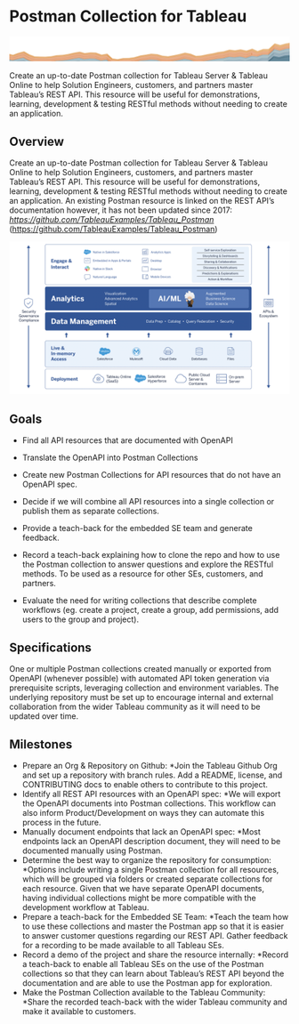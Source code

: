 # Postman Collection for Tableau

![banner](./assets/images/area-chart-banner.png)

Create an up-to-date Postman collection for Tableau Server &amp; Tableau Online to help Solution Engineers, customers, and partners master Tableau’s REST API. This resource will be useful for demonstrations, learning, development &amp; testing RESTful methods without needing to create an application.

## Overview

Create an up-to-date Postman collection for Tableau Server & Tableau Online to help Solution Engineers, customers, and partners master Tableau’s REST API. This resource will be useful for demonstrations, learning, development & testing RESTful methods without needing to create an application. An existing Postman resource is linked on the REST API’s documentation however, it has not been updated since 2017: _https://github.com/TableauExamples/Tableau_Postman_ (https://github.com/TableauExamples/Tableau_Postman)

![tableau-platform](./assets/images/tableau-platform.png)

## Goals

- Find all API resources that are documented with OpenAPI

- Translate the OpenAPI into Postman Collections

- Create new Postman Collections for API resources that do not have an OpenAPI spec.

- Decide if we will combine all API resources into a single collection or publish them as separate collections.

- Provide a teach-back for the embedded SE team and generate feedback.

- Record a teach-back explaining how to clone the repo and how to use the Postman collection to answer questions and explore the RESTful methods. To be used as a resource for other SEs, customers, and partners.

- Evaluate the need for writing collections that describe complete workflows (eg. create a project, create a group, add permissions, add users to the group and project).

## Specifications

One or multiple Postman collections created manually or exported from OpenAPI (whenever possible) with automated API token generation via prerequisite scripts, leveraging collection and environment variables. The underlying repository must be set up to encourage internal and external collaboration from the wider Tableau community as it will need to be updated over time.

## Milestones

* Prepare an Org & Repository on Github: *Join the Tableau Github Org and set up a repository with branch rules. Add a README, license, and CONTRIBUTING docs to enable others to contribute to this project.
* Identify all REST API resources with an OpenAPI spec: *We will export the OpenAPI documents into Postman collections. This workflow can also inform Product/Development on ways they can automate this process in the future.
* Manually document endpoints that lack an OpenAPI spec: *Most endpoints lack an OpenAPI description document, they will need to be documented manually using Postman.
* Determine the best way to organize the repository for consumption: *Options include writing a single Postman collection for all resources, which will be grouped via folders or created separate collections for each resource. Given that we have separate OpenAPI documents, having individual collections might be more compatible with the development workflow at Tableau.
* Prepare a teach-back for the Embedded SE Team: *Teach the team how to use these collections and master the Postman app so that it is easier to answer customer questions regarding our REST API. Gather feedback for a recording to be made available to all Tableau SEs.
* Record a demo of the project and share the resource internally: *Record a teach-back to enable all Tableau SEs on the use of the Postman collections so that they can learn about Tableau’s REST API beyond the documentation and are able to use the Postman app for exploration.
* Make the Postman Collection available to the Tableau Community: *Share the recorded teach-back with the wider Tableau community and make it available to customers.
